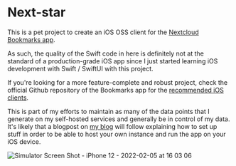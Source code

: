 # Next-star

This is a pet project to create an iOS OSS client for the [Nextcloud Bookmarks app](https://apps.nextcloud.com/apps/bookmarks).

As such, the quality of the Swift code in here is definitely not at the standard of a production-grade iOS app since I just started learning iOS development with Swift / SwiftUI with this project.

If you're looking for a more feature-complete and robust project, check the official Github repository of the Bookmarks app for the [recommended iOS clients](https://github.com/nextcloud/bookmarks#ios).

This is part of my efforts to maintain as many of the data points that I generate on my self-hosted services and generally be in control of my data. It's likely that a blogpost on [my blog](https://jay.cat) will follow explaining how to set up stuff in order to be able to host your own instance and run the app on your iOS device.

![Simulator Screen Shot - iPhone 12 - 2022-02-05 at 16 03 06](https://user-images.githubusercontent.com/183989/152647221-6ea5ff4b-7de6-4382-babd-87873b7cc32d.png)
